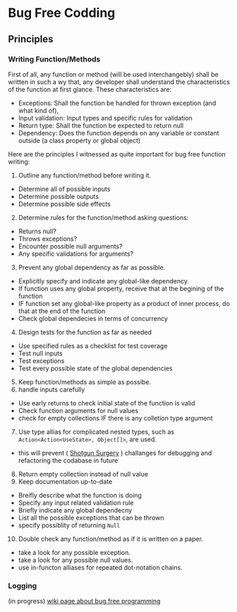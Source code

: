 # Bug Free Codding

## Principles
### Writing Function/Methods 
First of all, any function or method (will be used interchangebly) shall be written in such a wy that, any developer shall understand the characteristics of the function at first glance. These characteristics are:
- Exceptions: Shall the function be handled for thrown exception (and what kind of),
- Input validation: Input types and specific rules for validation
- Return type: Shall the function be expected to return null
- Dependency: Does the function depends on any variable or constant outside (a class property or global object)

Here are the principles I witnessed as quite important for bug free function writing:
1. Outline any function/method before writing it.
  - Determine all of possible inputs
  - Determine possible outputs
  - Determine possible side effects
2. Determine rules for the function/method asking questions:
  - Returns null?
  - Throws exceptions?
  - Encounter possible null arguments?
  - Any specific validations for arguments?
3. Prevent any global dependency as far as possible.
  - Explicitly specify and indicate any global-like dependency.
  - If function uses any global property, receive that at the begining of the function
  - IF function set any global-like property as a product of inner process, do that at the end of the function
  - Check global dependecies in terms of concurrency 
4. Design tests for the function as far as needed
  - Use specified rules as a checklist for test coverage
  - Test null inputs
  - Test exceptions
  - Test every possible state of the global dependencies
5. Keep function/methods as simple as possibe.
6. handle inputs carefully
  - Use early returns to check initial state of the function is valid
  - Check function arguments for null values
  - check for empty collections IF there is any colletion type argument
7. Use type allias for complicated nested types, such as `Action<Action<UseState>, Object[]>`, are used.
  - this will prevent ( [Shotgun Surgery](https://refactoring.guru/smells/shotgun-surgery) ) challanges for debugging and refactoring the codabase in future
8. Return empty collection instead of null value
9. Keep documentation up-to-date
  - Breifly describe what the function is doing
  - Specify any input related validation rule
  - Briefly indicate any global dependecny
  - List all the possible exceptions that can be thrown
  - specify possiblity of returning `Null`
10. Double check any function/method as if it is written on a paper.
  - take a look for any possible exception.
  - take a look for any possible null values.
  - use in-functon alliases for repeated dot-notation chains.

### Logging

(in progress)
[wiki page about bug free programming](https://en.wikibooks.org/wiki/Bug_Free_Programming)
